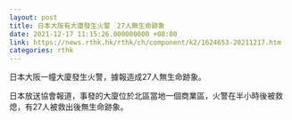 ```yaml
---
layout: post
title: 日本大阪有大廈發生火警　27人無生命跡象
date: 2021-12-17 11:15:26.000000000 +08:00
link: https://news.rthk.hk/rthk/ch/component/k2/1624653-20211217.htm
categories: rthk
---
```


日本大阪一幢大廈發生火警，據報造成27人無生命跡象。

日本放送協會報道，事發的大廈位於北區當地一個商業區，火警在半小時後被救熄，有27人被救出後無生命跡象。

